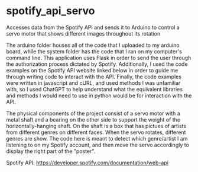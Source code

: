# spotify_api_servo
Accesses data from the Spotify API and sends it to Arduino to control a servo motor that shows different images throughout its rotation

The arduino folder houses all of the code that I uploaded to my arduino board, while the system folder has the code that I ran on my computer's command line. This application uses Flask in order to send the user through the authorization process dictated by Spotify. Additionally, I used the code examples on the Spotify API website linked below in order to guide me through writing code to interact with the API. Finally, the code examples were written in javascript and cURL, and used methods I was unfamiliar with, so I used ChatGPT to help understand what the equivalent libraries and methods I would need to use in python would be for interaction with the API.

The physical components of the project consist of a servo motor with a metal shaft and a bearing on the other side to support the weight of the horizontally-hanging shaft. On the shaft is a box that has pictues of artists from different genres on different faces. When the servo rotates, different genres are show. The code here is meant to detect which genre/artist I am listening to on my Spotify account, and then move the servo accordingly to display the right part of the "poster".

Spotify API: https://developer.spotify.com/documentation/web-api
